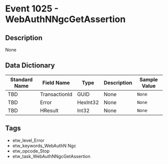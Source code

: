 # Event 1025 - WebAuthNNgcGetAssertion

## Description
None

## Data Dictionary
|Standard Name|Field Name|Type|Description|Sample Value|
|---|---|---|---|---|
|TBD|TransactionId|GUID|None|`None`|
|TBD|Error|HexInt32|None|`None`|
|TBD|HResult|Int32|None|`None`|

## Tags
* etw_level_Error
* etw_keywords_WebAuthN Ngc
* etw_opcode_Stop
* etw_task_WebAuthNNgcGetAssertion